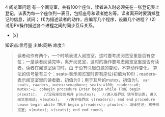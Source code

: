 4
阅览室问题
有一个阅览室，共有100个座位，读者进入时必须先在一张登记表上登记，该表为每一个座位列一表目，包括座号和读者姓名等，读者离开时要消掉登记的信息，试问；
(1)为描述读者的动作，应编写几个程序，设置几个进程？
(2)试用PV操作描述各个进程之间的同步互斥关系。
- [x]

知识点:信号量
出处:网络
难度:1
> 读者动作有两个，一个时填表进入阅览室，这时要考虑阅览室里是否有空位；一是读者阅读完毕，离开阅览室，这时的操作要考虑阅览室里是否有读者。读者在阅览室读书时，由
> 于没有引起资源的变动，不算动作变化。 算法的信号量有三个：seats-表示阅览室时否有座位(初值为100)；readers-
> 表示阅览室里的读者数，初值为0；用于互斥的mutex，初值为1。
>     ```
>     var seats, raaders, mutex:semaphore;
>         seats:=100;
>         readers:=0;
>         mutex:=1;
>     cobegin
>        procedure Enter
>        begin
>            while TRUE
>            begin
>                p(seats);   //没有座位则离开
>                p(mutex);   //进入临界区
>                填写登记表;
>                进入阅览室阅读;
>                v(mutex);   //离开临界区 v(readers);
>            end
>        end
>        procedure Leave
>        begin
>            while TRUE
>            begin
>                p(readers);
>                p(mutex);
>                消掉登记;
>                离开阅览室;
>                v(mutex);
>                v(seats);
>            end
>        end
>     coend。
>     ```
